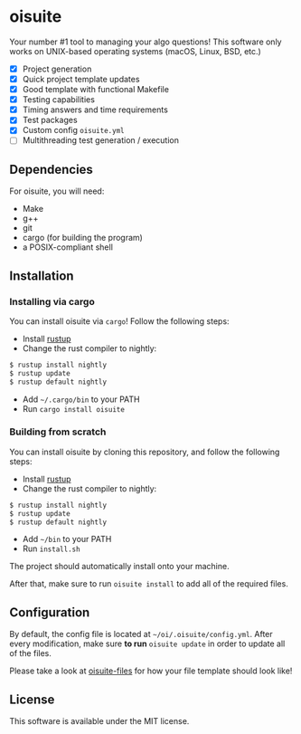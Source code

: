 # oisuite

Your number #1 tool to managing your algo questions!
This software only works on UNIX-based operating systems (macOS, Linux, BSD, etc.)

- [x] Project generation
- [x] Quick project template updates
- [x] Good template with functional Makefile
- [x] Testing capabilities
- [x] Timing answers and time requirements
- [x] Test packages
- [x] Custom config `oisuite.yml`
- [ ] Multithreading test generation / execution

## Dependencies

For oisuite, you will need:
- Make
- g++
- git
- cargo (for building the program)
- a POSIX-compliant shell

## Installation

### Installing via cargo

You can install oisuite via `cargo`! Follow the following steps:
- Install [rustup](https://rustup.rs)
- Change the rust compiler to nightly:
```sh
$ rustup install nightly
$ rustup update
$ rustup default nightly
```
- Add `~/.cargo/bin` to your PATH
- Run `cargo install oisuite`

### Building from scratch

You can install oisuite by cloning this repository, and follow the following steps:
- Install [rustup](https://rustup.rs/)
- Change the rust compiler to nightly:
```sh
$ rustup install nightly
$ rustup update
$ rustup default nightly
```
- Add `~/bin` to your PATH
- Run `install.sh`

The project should automatically install onto your machine.

After that, make sure to run `oisuite install` to add all of the required files.

## Configuration
By default, the config file is located at `~/oi/.oisuite/config.yml`. After
every modification, make sure **to run** `oisuite update` in order to update all of the files.

Please take a look at [oisuite-files](https://www.github.com/querterdesu/oisuite-files) for how your file template should look like!

## License

This software is available under the MIT license.
